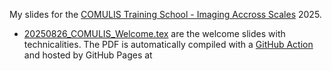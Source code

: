 My slides for the [COMULIS Training School - Imaging Accross Scales](https://www.ana.unibe.ch/continuing_education/comulis_training_school/) 2025.

- [20250826_COMULIS_Welcome.tex](20250826_COMULIS_Welcome.tex) are the welcome slides with technicalities.
  The PDF is automatically compiled with a [GitHub Action](.github/workflows/latex.yaml) and hosted by GitHub Pages at 
